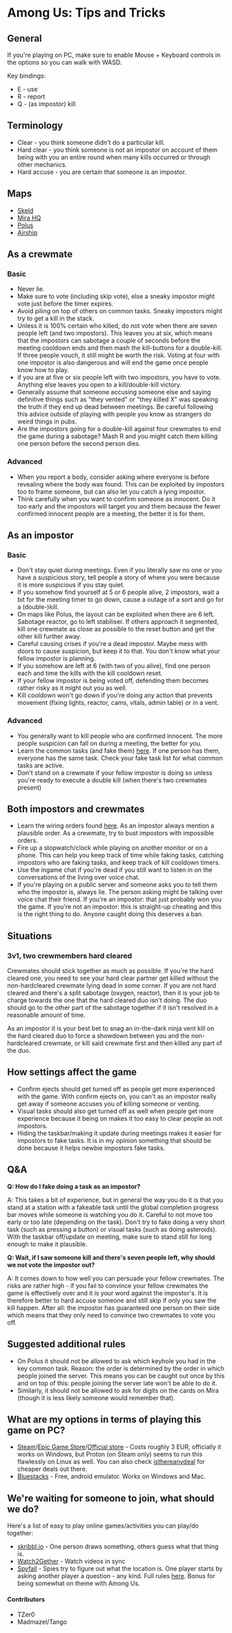 # Among Us: Tips and Tricks


## General
If you're playing on PC, make sure to enable Mouse + Keyboard controls in the options so you can walk with WASD.

Key bindings:
* E - use
* R - report
* Q - (as impostor) kill

## Terminology

- Clear - you think someone didn't do a particular kill.
- Hard clear - you think someone is not an impostor on account of them being with you an entire round when many kills occurred or through other mechanics.
- Hard accuse - you are certain that someone is an impostor.

## Maps

- [Skeld](https://www.reddit.com/r/AmongUs/comments/f6m9mx/skeld_map_guide/)
- [Mira HQ](https://www.reddit.com/r/AmongUs/comments/ihhba0/mira_hq_map_guide/)
- [Polus](https://www.reddit.com/r/AmongUs/comments/ij9qiv/polus_map_guide_w_marked_tasks_cameras_vents/)
- [Airship](https://www.reddit.com/r/AmongUs/comments/mhdvv7/airship_map_with_vents_cams_and_crises/)

## As a crewmate

### Basic
- Never lie.
- Make sure to vote (including skip vote), else a sneaky impostor might vote just before the timer expires.
- Avoid piling on top of others on common tasks. Sneaky impostors might try to get a kill in the stack.
- Unless it is 100% certain who killed, do not vote when there are seven people left (and two impostors). This leaves you at six, which means that the impostors can sabotage a couple of seconds before the meeting cooldown ends and then mash the kill-buttons for a double-kill. If three people vouch, it still might be worth the risk. Voting at four with one impostor is also dangerous and will end the game once people know how to play.
- if you are at five or six people left with two impostors, you have to vote. Anything else leaves you open to a kill/double-kill victory.
- Generally assume that someone accusing someone else and saying definitive things such as "they vented" or "they killed X" was speaking the truth if they end up dead between meetings. Be careful following this advice outside of playing with people you know as strangers do weird things in pubs.
- Are the impostors going for a double-kill against four crewmates to end the game during a sabotage? Mash R and you might catch them killing one person before the second person dies.

### Advanced
- When you report a body, consider asking where everyone is before revealing where the body was found. This can be exploited by impostors too to frame someone, but can also let you catch a lying impostor.
- Think carefully when you want to confirm someone as innocent. Do it too early and the impostors will target you and them because the fewer confirmed innocent people are a meeting, the better it is for them.

## As an impostor

### Basic
- Don't stay quiet during meetings. Even if you literally saw no one or you have a suspicious story, tell people a story of where you were because it is more suspicious if you stay quiet.
- If you somehow find yourself at 5 or 6 people alive, 2 impostors, wait a bit for the meeting timer to go down, cause a outage of a sort and go for a (double-)kill.
- On maps like Polus, the layout can be exploited when there are 6 left. Sabotage reactor, go to left stabiliser. If others approach it segmented, kill one crewmate as close as possible to the reset button and get the other kill further away.
- Careful causing crises if you're a dead impostor. Maybe mess with doors to cause suspicion, but keep it to that. You don't know what your fellow impostor is planning.
- If you somehow are left at 6 (with two of you alive), find one person each and time the kills with the kill cooldown reset.
- If your fellow impostor is being voted off, defending them becomes rather risky as it might out you as well.
- Kill cooldown won't go down if you're doing any action that prevents movement (fixing lights, reactor, cams, vitals, admin table) or in a vent.

### Advanced
- You generally want to kill people who are confirmed innocent. The more people suspicion can fall on during a meeting, the better for you.
- Learn the common tasks (and fake them) [here](https://www.youtube.com/watch?v=Sdaoa8BAmV0). If one person has them, everyone has the same task. Check your fake task list for what common tasks are active.
- Don't stand on a crewmate if your fellow impostor is doing so unless you're ready to execute a double kill (when there's two crewmates present)


## Both impostors and crewmates

- Learn the wiring orders found [here](https://among-us.fandom.com/wiki/Fix_Wiring). As an impostor always mention a plausible order. As a crewmate, try to bust impostors with impossible orders.
- Fire up a stopwatch/clock while playing on another monitor or on a phone. This can help you keep track of time while faking tasks, catching impostors who are faking tasks, and keep track of kill cooldown timers.
- Use the ingame chat if you're dead if you still want to listen in on the conversations of the living over voice chat.
- If you're playing on a public server and someone asks you to tell them who the impostor is, always lie. The person asking might be talking over voice chat their friend. If you're an impostor: that just probably won you the game. If you're not an impostor: this is straight-up cheating and this is the right thing to do. Anyone caught doing this deserves a ban.

## Situations

### 3v1, two crewmembers hard cleared
Crewmates should stick together as much as possible. If you're the hard cleared one, you need to see your hard clear partner get killed without the non-hardcleared crewmate lying dead in some corner. If you are not hard cleared and there's a split sabotage (oxygen, reactor), then it is your job to charge towards the one that the hard cleared duo isn't doing. The duo should go to the other part of the sabotage together if it isn't resolved in a reasonable amount of time.

As an impostor it is your best bet to snag an in-the-dark ninja vent kill on the hard cleared duo to force a showdown between you and the non-hardcleared crewmate, or kill said crewmate first and then killed any part of the duo.


## How settings affect the game

- Confirm ejects should get turned off as people get more experienced with the game. With confirm ejects on, you can't as an impostor really get away if someone accuses you of killing someone or venting.
- Visual tasks should also get turned off as well when people get more experience because it being on makes it too easy to clear people as not impostors.
- Hiding the taskbar/making it update during meetings makes it easier for impostors to fake tasks. It is in my opinion something that should be done because it helps newbie impostors fake tasks.

## Q&A


**Q: How do I fake doing a task as an impostor?**

A: This takes a bit of experience, but in general the way you do it is that you stand at a station with a fakeable task until the global completion progress bar moves while someone is watching you do it. Careful to not move too early or too late (depending on the task). Don't try to fake doing a very short task (such as pressing a button) or visual tasks (such as doing asteroids). With the taskbar off/update on meeting, make sure to stand still for long enough to make it plausible.


**Q: Wait, if I saw someone kill and there's seven people left, why should we not vote the impostor out?**

A: It comes down to how well you can persuade your fellow crewmates. The risks are rather high - if you fail to convince your fellow crewmates the game is effectively over and it is your word against the impostor's. It is therefore better to hard accuse someone and still skip if only you saw the kill happen. After all: the impostor has guaranteed one person on their side which means that they only need to convince two crewmates to vote you off.

## Suggested additional rules

- On Polus it should not be allowed to ask which keyhole you had in the key common task. Reason: the order is determined by the order in which people joined the server. This means you can be caught out once by this and on top of this: people joining the server late won't be able to do it. 
- Similarly, it should not be allowed to ask for digits on the cards on Mira (though it is less likely someone would remember that).

## What are my options in terms of playing this game on PC?

- [Steam](https://store.steampowered.com/app/945360/Among_Us/)/[Epic Game Store](https://www.epicgames.com/store/en-US/p/among-us)/[Official store](https://innersloth.com/gameAmongUs.php) - Costs roughly 3 EUR, officially it works on Windows, but Proton (on Steam only) seems to run this flawlessly on Linux as well. You can also check [isthereanydeal](https://isthereanydeal.com/game/amongus/info/) for cheaper deals out there.
- [Bluestacks](https://www.bluestacks.com/) - Free, android emulator. Works on Windows and Mac.

## We're waiting for someone to join, what should we do?

Here's a list of easy to play online games/activities you can play/do together:
- [skribbl.io](https://skribbl.io/) - One person draws something, others guess what that thing is.
- [Watch2Gether](https://w2g.tv/) - Watch videos in sync
- [Spyfall](https://spyfall.adrianocola.com/) - Spies try to figure out what the location is. One player starts by asking another player a question - any kind. Full rules [here](https://world-of-board-games.com.sg/docs/Spyfall2.pdf). Bonus for being somewhat on theme with Among Us.

#### Contributors
- TZer0
- Madmazel/Tango
